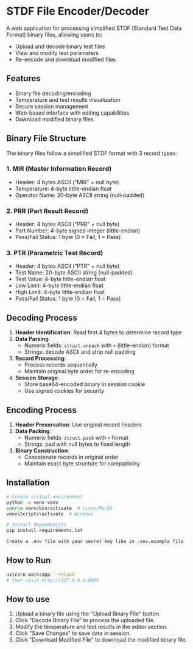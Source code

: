 # STDF File Encoder/Decoder

A web application for processing simplified STDF (Standard Test Data Format) binary files, allowing users to:
- Upload and decode binary test files
- View and modify test parameters
- Re-encode and download modified files

## Features
- Binary file decoding/encoding
- Temperature and test results visualization
- Secure session management
- Web-based interface with editing capabilities
- Download modified binary files

## Binary File Structure
The binary files follow a simplified STDF format with 3 record types:

### 1. MIR (Master Information Record)
 - Header: 4 bytes ASCII ("MIR" + null byte)
 - Temperature: 4-byte little-endian float
 - Operator Name: 20-byte ASCII string (null-padded)

### 2. PRR (Part Result Record)
 - Header: 4 bytes ASCII ("PRR" + null byte)
 - Part Number: 4-byte signed integer (little-endian)
 - Pass/Fail Status: 1 byte (0 = Fail, 1 = Pass)

### 3. PTR (Parametric Test Record)
 - Header: 4 bytes ASCII ("PTR" + null byte)
 - Test Name: 20-byte ASCII string (null-padded)
 - Test Value: 4-byte little-endian float
 - Low Limit: 4-byte little-endian float
 - High Limit: 4-byte little-endian float
 - Pass/Fail Status: 1 byte (0 = Fail, 1 = Pass)

## Decoding Process
1. **Header Identification**: Read first 4 bytes to determine record type
2. **Data Parsing**:
   - Numeric fields: `struct.unpack` with `<` (little-endian) format
   - Strings: decode ASCII and strip null padding
3. **Record Processing**:
   - Process records sequentially
   - Maintain original byte order for re-encoding
4. **Session Storage**:
   - Store base64-encoded binary in session cookie
   - Use signed cookies for security

## Encoding Process
1. **Header Preservation**: Use original record headers
2. **Data Packing**:
   - Numeric fields: `struct.pack` with `<` format
   - Strings: pad with null bytes to fixed length
3. **Binary Construction**:
   - Concatenate records in original order
   - Maintain exact byte structure for compatibility

## Installation
```bash
# Create virtual environment
python -m venv venv
source venv/bin/activate  # Linux/MacOS
venv\Scripts\activate  # Windows
```
```bash
# Install dependencies
pip install requirements.txt

Create a .env file with your secret key like in .env.example file
```

## How to Run
```bash
uvicorn main:app --reload
# then visit http://127.0.0.1:8000
```

## How to use
1. Upload a binary file using the "Upload Binary File" button.
2. Click "Decode Binary File" to process the uploaded file.
3. Modify the temperature and test results in the editor section.
4. Click "Save Changes" to save data in session.
5. Click "Download Modified File" to download the modified binary file.

